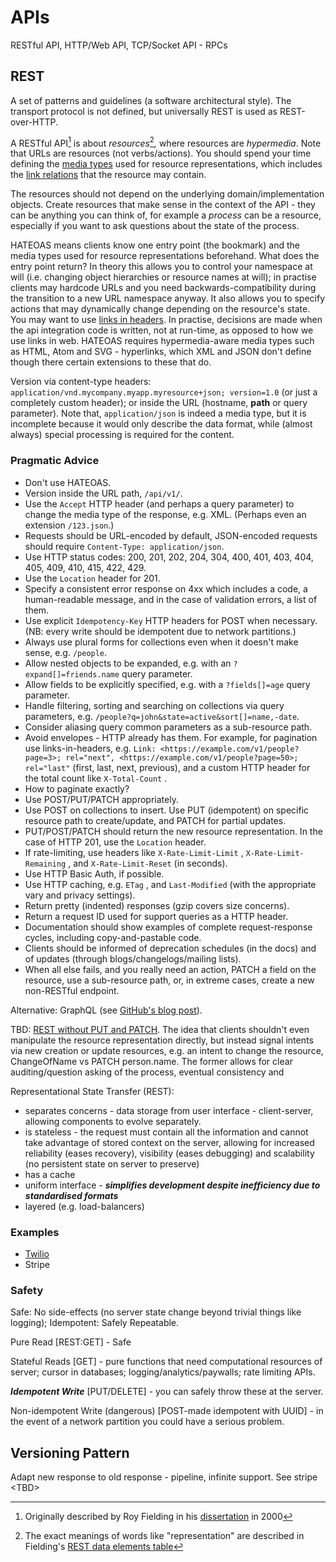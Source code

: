# APIs

RESTful API, HTTP/Web API, TCP/Socket API - RPCs

## REST

A set of patterns and guidelines \(a software architectural style\). The transport protocol is not defined, but universally REST is used as REST-over-HTTP.

A RESTful API[^1] is about _resources_[^2]_,_ where resources are _hypermedia_. Note that URLs are resources \(not verbs/actions\). You should spend your time defining the [media types](https://www.iana.org/assignments/media-types/media-types.xhtml) used for resource representations, which includes the [link relations](https://www.iana.org/assignments/link-relations/link-relations.xhtml) that the resource may contain.

The resources should not depend on the underlying domain/implementation objects. Create resources that make sense in the context of the API - they can be anything you can think of, for example a _process_ can be a resource, especially if you want to ask questions about the state of the process.

HATEOAS means clients know one entry point \(the bookmark\) and the media types used for resource representations beforehand. What does the entry point return? In theory this allows you to control your namespace at will \(i.e. changing object hierarchies or resource names at will\); in practise clients may hardcode URLs and you need backwards-compatibility during the transition to a new URL namespace anyway. It also allows you to specify actions that may dynamically change depending on the resource's state. You may want to use [links in headers](https://tools.ietf.org/html/rfc5988 "IETF RFC describing link relations between resources"). In practise, decisions are made when the api integration code is written, not at run-time, as opposed to how we use links in web. HATEOAS requires hypermedia-aware media types such as HTML, Atom and SVG - hyperlinks, which XML and JSON don't define though there certain extensions to these that do.

Version via content-type headers: `application/vnd.mycompany.myapp.myresource+json; version=1.0` \(or just a completely custom header\); or inside the URL \(hostname, **path** or query parameter\). Note that, `application/json` is indeed a media type, but it is incomplete because it would only describe the data format, while \(almost always\) special processing is required for the content.

### Pragmatic Advice

* Don't use HATEOAS.
* Version inside the URL path, `/api/v1/`.
* Use the `Accept` HTTP header \(and perhaps a query parameter\) to change the media type of the response, e.g. XML. \(Perhaps even an extension `/123.json`.\)
* Requests should be URL-encoded by default, JSON-encoded requests should require `Content-Type: application/json`.
* Use HTTP status codes: 200, 201, 202, 204, 304, 400, 401, 403, 404, 405, 409, 410, 415, 422, 429.
* Use the `Location` header for 201.
* Specify a consistent error response on 4xx which includes a code, a human-readable message, and in the case of validation errors, a list of them.
* Use explicit `Idempotency-Key`  HTTP headers for POST when necessary. \(NB: every write should be idempotent due to network partitions.\)
* Always use plural forms for collections even when it doesn't make sense, e.g. `/people`.
* Allow nested objects to be expanded, e.g. with an `?expand[]=friends.name` query parameter.
* Allow fields to be explicitly specified, e.g. with a `?fields[]=age` query parameter.
* Handle filtering, sorting and searching on collections via query parameters, e.g. `/people?q=john&state=active&sort[]=name,-date`.
* Consider aliasing query common parameters as a sub-resource path.
* Avoid envelopes - HTTP already has them. For example, for pagination use links-in-headers, e.g. `Link: <https://example.com/v1/people?page=3>; rel="next", <https://example.com/v1/people?page=50>; rel="last"` \(first, last, next, previous\), and a custom HTTP header for the total count like `X-Total-Count` .
* How to paginate exactly?
* Use POST/PUT/PATCH appropriately.
* Use POST on collections to insert. Use PUT \(idempotent\) on specific resource path to create/update, and PATCH for partial updates.
* PUT/POST/PATCH should return the new resource representation. In the case of HTTP 201, use the `Location` header.
* If rate-limiting, use headers like `X-Rate-Limit-Limit` , `X-Rate-Limit-Remaining` , and `X-Rate-Limit-Reset`  \(in seconds\).
* Use HTTP Basic Auth, if possible.
* Use HTTP caching, e.g. `ETag` , and `Last-Modified` \(with the appropriate vary and privacy settings\).
* Return pretty \(indented\) responses \(gzip covers size concerns\).
* Return a request ID used for support queries as a HTTP header.
* Documentation should show examples of complete request-response cycles, including copy-and-pastable code.
* Clients should be informed of deprecation schedules \(in the docs\) and of updates \(through blogs/changelogs/mailing lists\).
* When all else fails, and you really need an action, PATCH a field on the resource, use a sub-resource path, or, in extreme cases, create a new non-RESTful endpoint.

Alternative: GraphQL \(see [GitHub's blog post](https://githubengineering.com/the-github-graphql-api/)\).

TBD: [REST without PUT and PATCH](https://www.thoughtworks.com/insights/blog/rest-api-design-resource-modeling). The idea that clients shouldn't even manipulate the resource representation directly, but instead signal intents via new creation or update resources, e.g. an intent to change the resource, ChangeOfName vs PATCH person.name. The former allows for clear auditing/question asking of the process, eventual consistency and

Representational State Transfer \(REST\):

* separates concerns - data storage from user interface - client-server, allowing components to evolve separately.
* is stateless - the request must contain all the information and cannot take advantage of stored context on the server, allowing for increased reliability \(eases recovery\), visibility \(eases debugging\) and scalability \(no persistent state on server to preserve\)
* has a cache
* uniform interface - _**simplifies development despite inefficiency due to standardised formats**_
* layered \(e.g. load-balancers\)

### Examples

* [Twilio](https://www.twilio.com/docs/usage/api)
* Stripe

### Safety

Safe: No side-effects \(no server state change beyond trivial things like logging\); Idempotent: Safely Repeatable.

Pure Read \[REST:GET\] - Safe

Stateful Reads \[GET\] - pure functions that need computational resources of server; cursor in databases; logging/analytics/paywalls; rate limiting APIs.

_**Idempotent Write**_ \[PUT/DELETE\] - you can safely throw these at the server.

Non-idempotent Write \(dangerous\) \[POST-made idempotent with UUID\] - in the event of a network partition you could have a serious problem.

## Versioning Pattern

Adapt new response to old response - pipeline, infinite support. See stripe &lt;TBD&gt;

[^1]: Originally described by Roy Fielding in his [dissertation](https://www.ics.uci.edu/~fielding/pubs/dissertation/rest_arch_style.htm) in 2000

[^2]: The exact meanings of words like "representation" are described in Fielding's [REST data elements table](https://www.ics.uci.edu/~fielding/pubs/dissertation/rest_arch_style.htm#tab_5_1)

